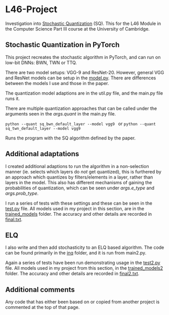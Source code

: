 # L46-Project

Investigation into [Stochastic Quantization](https://arxiv.org/pdf/1708.01001.pdf) (SQ). This for the L46 Module in the Computer Science Part III course at the University of Cambridge.

## Stochastic Quantization in PyTorch

This project recreates the stochastic algorithm in PyTorch, and can run on low-bit DNNs: BWN, TWN or TTQ.

There are two model setups: VGG-9 and ResNet-20. However, general VGG and ResNet models can be setup in the [model.py](./model.py). There are differences between the models I use and those in the paper.

The quantization model adaptions are in the util.py file, and the main.py file runs it. 

There are multiple quantization approaches that can be called under the arguments seen in the *args.quant* in the main.py file. 

`python --quant sq_bwn_default_layer --model vgg9 `
or 
`python --quant sq_twn_default_layer --model vgg9 `

Runs the program with the SQ algorithm defined by the paper.

## Additional adaptations

I created additional adaptions to run the algorithm in a non-selection manner (ie. selects which layers do *not* get quantized), this is furthered by an approach which quantizes by filters/elements in a layer, rather than layers in the model. This also has different mechanisms of gaining the probabilities of quantization, which can be seen under *args.e_type* and *args.prob_type*.

I run a series of tests  with these settings and these can be seen in the [test.py](./testing/test.py) file. All models used in my project in this section, are in the [trained_models](./trained_models/) folder. The accuracy and other details are recorded in [final.txt](./txt_results/final.txt).

## ELQ

I also write and then add stochasticity to an ELQ based algorithm. The code can be found primarily in the [inq](./inq/) folder, and it is run from main2.py.

Again a series of tests have been run demonstrating usage in the [test2.py](./testing/test2.py) file. All models used in my project from this section, in the [trained_models2](./trained_models2/) folder. The accuracy and other details are recorded in [final2.txt](./txt_results/final2.txt).

## Additional comments

Any code that has either been based on or copied from another project is commented at the top of that page.
